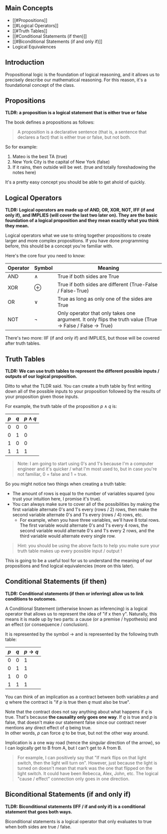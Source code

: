 ## Main Concepts
- [[#Propositions]]
- [[#Logical Operators]]
- [[#Truth Tables]]
- [[#Conditional Statements (if then)]]
- [[#Biconditional Statements (if and only if)]]
- Logical Equivalences

## Introduction
Propositional logic is the foundation of logical reasoning, and it allows us to precisely describe our mathematical reasoning. For this reason, it's a foundational concept of the class. 

## Propositions

**TLDR: a proposition is a logical statement that is either true or false**

The book defines a propositions as follows:

> A proposition is a declarative sentence (that is, a sentence that declares a fact) that is either true or false, but not both.

So for example: 
1. Mateo is the best TA (true)
2. New York City is the capital of New York (false)
3. If it rains, then outside will be wet. (true and totally foreshadowing the notes here)

It's a pretty easy concept you should be able to get ahold of quickly.

## Logical Operators

**TLDR: Logical operators are made up of AND, OR, XOR, NOT, IFF (if and only if), and IMPLIES (will cover the last two later on). They are the basic foundation of a logical proposition and they mean exactly what you think they mean.**

Logical operators what we use to string together propositions to create larger and more complex propositions. If you have done programming before, this should be a concept you're familiar with. 

Here's the core four you need to know:

| Operator | Symbol | Meaning |
| -------- | ------- | ------- |
| AND | $\land$ | True if both sides are True |
| XOR | $\oplus$ | True if both sides are different (True-False / False-True) |
| OR | $\vee$ | True as long as only one of the sides are True | 
| NOT | $\neg$ | Only operator that only takes one argument. It only flips the truth value (True -> False / False -> True) |

There's two more: IIF (if and only if) and IMPLIES, but those will be covered after truth tables.

## Truth Tables

**TLDR: We can use truth tables to represent the different possible inputs / outputs of our logical proposition.** 

Ditto to what the TLDR said. You can create a truth table by first writing down all of the possible inputs to your proposition followed by the results of your proposition given those inputs. 

For example, the truth table of the proposition $p \land q$ is:

| $p$ | $q$ | $p \land q$ |
| - | - | - |
| 0 | 0 | 0 |
| 0 | 1 | 0 |
| 1 | 0 | 0 |
| 1 | 1 | 1 |

> Note: I am going to start using 0's and 1's because I'm a computer engineer and it's quicker / what I'm most used to, but in case you're not familiar, 0 = false and 1 = true.

So you might notice two things when creating a truth table:
- The amount of rows is equal to the number of variables squared (you trust your intuition here, I promise it's true). 
- You can always make sure to cover all of the possibilities by making the first variable alternate 0's and 1's every (rows / 2) rows, then make the second variable alternate 0's and 1's every (rows / 4) rows, etc.
	-  For example, when you have three variables, we'll have 8 total rows. The first variable would alternate 0's and 1's every 4 rows, the second variable would alternate 0's and 1's every 2 rows, and the third variable would alternate every single row.

> Hint: you should be using the above facts to help you make sure your truth table makes up every possible input / output ! 

This is going to be a useful tool for us to understand the meaning of our propositions and find logical equivalencies (more on this later).

## Conditional Statements (if then)

**TLDR: Conditional statements (if then or inferring) allow us to link conditions to outcomes.**

A Conditional Statement (otherwise known as inferencing) is a logical operator that allows us to represent the idea of "if x then y". 
Naturally, this means it is made up by two parts: a cause (or a premise / hypothesis) and an effect (or consequence / conclusion).

It is represented by the symbol $\rightarrow$ and is represented by the following truth table:

| $p$ | $q$ | $p \rightarrow q$ |
| - | - | - |
| 0 | 0 | 1 |
| 0 | 1 | 1 |
| 1 | 0 | 0 |
| 1 | 1 | 1 |

You can think of an implication as a contract between both variables $p$ and $q$ where the contract is "if $p$ is true then $q$ must also be true".

Note that the contract does not say anything about what happens if $q$ is true.
That's because **the causality only goes one way**. 
If $q$ is true and $p$ is false, that doesn't make our statement false since our contract never mentions any direct effect of $q$ being true.  
In other words, $p$ can force $q$ to be true, but not the other way around.

Implication is a one way road (hence the singular direction of the arrow), so I can logically get to B from A, but I can't get to A from B. 

>For example, I can positively say that "If mark flips on that light switch, then the light will turn on". 
>However, just because the light is turned on doesn't mean that mark was the one that flipped on the light switch. It could have been Rebecca, Alex, John, etc. 
>The logical "cause / effect" connection only goes in one direction.

## Biconditional Statements (if and only if)

**TLDR: Biconditional statements (IFF / if and only if) is a conditional statement that goes both ways.**

Biconditional statements is a logical operator that only evaluates to true when both sides are true / false. 